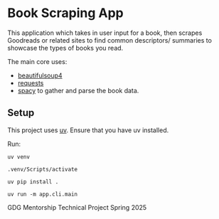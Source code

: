 # Book Scraping App

This application which takes in user input for a book, then scrapes Goodreads or
related sites to find common descriptors/ summaries to showcase the types of
books you read.

The main core uses:

- [beautifulsoup4](https://beautiful-soup-4.readthedocs.io/en/latest/)
- [requests](https://pypi.org/project/requests/)
- [spacy](https://spacy.io/usage/spacy-101)
to gather and parse the book data.

## Setup

This project uses [uv](https://github.com/astral-sh/uv). Ensure that you have uv
installed.

Run:

`uv venv`

`.venv/Scripts/activate`

`uv pip install .`

`uv run -m app.cli.main`

GDG Mentorship Technical Project Spring 2025
